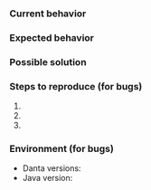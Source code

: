### Current behavior


### Expected behavior


### Possible solution


### Steps to reproduce (for bugs)
1.
2.
3.


### Environment (for bugs)
* Danta versions:
* Java version: